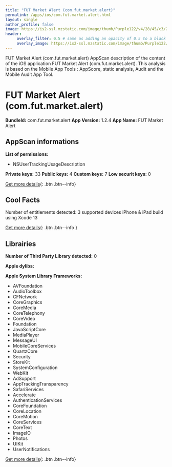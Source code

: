 ```yaml
---
title: "FUT Market Alert (com.fut.market.alert)"
permalink: /apps/ios/com.fut.market.alert.html
layout: single
author_profile: false
image: https://is2-ssl.mzstatic.com/image/thumb/Purple122/v4/28/45/c3/2845c3d0-032f-13c5-7487-a57b5f1e5598/AppIcon-0-0-1x_U007emarketing-0-0-0-7-0-0-sRGB-0-0-0-GLES2_U002c0-512MB-85-220-0-0.png/512x512bb.jpg
header: 
     overlay_filter: 0.5 # same as adding an opacity of 0.5 to a black background
     overlay_image: https://is2-ssl.mzstatic.com/image/thumb/Purple122/v4/28/45/c3/2845c3d0-032f-13c5-7487-a57b5f1e5598/AppIcon-0-0-1x_U007emarketing-0-0-0-7-0-0-sRGB-0-0-0-GLES2_U002c0-512MB-85-220-0-0.png/512x512bb.jpg
---
```

FUT Market Alert (com.fut.market.alert) AppScan description of the content of the iOS application FUT Market Alert (com.fut.market.alert). This analysis is based on the Mobile App Tools : AppScore, static analysis, Audit and the Mobile Audit App Tool.

# FUT Market Alert (com.fut.market.alert)

**BundleId:** com.fut.market.alert
**App Version:** 1.2.4
**App Name:** FUT Market Alert


## AppScan informations 

**List of permissions:** 
- NSUserTrackingUsageDescription
  
  
**Private keys:** 33
**Public keys:** 4
**Custom keys:** 7
**Low securit keys:** 0
  
[Get more details](/pricing.html){: .btn .btn--info}

## Cool Facts

Number of entitlements detected: 3
supported devices iPhone & iPad
build using Xcode 13
  
[Get more details](/pricing.html){: .btn .btn--info }

## Librairies 
**Number of Third Party Library detected:** 0


**Apple dylibs:**


**Apple System Library Frameworks:**
- AVFoundation
- AudioToolbox
- CFNetwork
- CoreGraphics
- CoreMedia
- CoreTelephony
- CoreVideo
- Foundation
- JavaScriptCore
- MediaPlayer
- MessageUI
- MobileCoreServices
- QuartzCore
- Security
- StoreKit
- SystemConfiguration
- WebKit
- AdSupport
- AppTrackingTransparency
- SafariServices
- Accelerate
- AuthenticationServices
- CoreFoundation
- CoreLocation
- CoreMotion
- CoreServices
- CoreText
- ImageIO
- Photos
- UIKit
- UserNotifications


  
[Get more details](/pricing.html){: .btn .btn--info}

